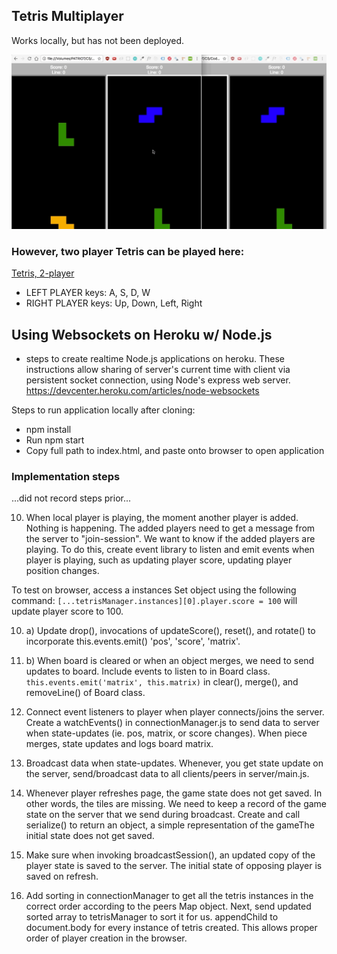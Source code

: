 ## Tetris Multiplayer
Works locally, but has not been deployed.

![Tetris Multiplayer](images/tetris.gif)

### However, two player Tetris can be played here:

[Tetris, 2-player](https://goo.gl/voR27T)

- LEFT PLAYER keys: A, S, D, W
- RIGHT PLAYER keys: Up, Down, Left, Right


## Using Websockets on Heroku w/ Node.js
- steps to create realtime Node.js applications on heroku. These instructions allow sharing of server's current time with client via persistent socket connection, using Node's express web server.
https://devcenter.heroku.com/articles/node-websockets


Steps to run application locally after cloning:
- npm install
- Run npm start
- Copy full path to index.html, and paste onto browser to open application


### Implementation steps
...did not record steps prior...

10. When local player is playing, the moment another player is added. Nothing is happening. The added players need to get a message from the server to "join-session". We want to know if the added players are playing. To do this, create event library to listen and emit events when player is playing, such as updating player score, updating player position changes.

To test on browser, access a instances Set object using the following command: `[...tetrisManager.instances][0].player.score = 100` will update player score to 100.

10. a) Update drop(), invocations of updateScore(), reset(), and rotate() to incorporate this.events.emit() 'pos', 'score', 'matrix'.

10. b) When board is cleared or when an object merges, we need to send updates to board. Include events to listen to in Board class. `this.events.emit('matrix', this.matrix)` in clear(), merge(), and removeLine() of Board class.

11. Connect event listeners to player when player connects/joins the server. Create a watchEvents() in connectionManager.js to send data to server when state-updates (ie. pos, matrix, or score changes). When piece merges, state updates and logs board matrix.

12. Broadcast data when state-updates. Whenever, you get state update on the server, send/broadcast data to all clients/peers in server/main.js.

13. Whenever player refreshes page, the game state does not get saved. In other words, the tiles are missing.
We need to keep a record of the game state on the server that we send during broadcast. Create and call serialize() to return an object, a simple representation of the gameThe initial state does not get saved.

14. Make sure when invoking broadcastSession(), an updated copy of the player state is saved to the server. The initial state of opposing player is saved on refresh.

15. Add sorting in connectionManager to get all the tetris instances in the correct order according to the peers Map object. Next, send updated sorted array to tetrisManager to sort it for us. appendChild to document.body for every instance of tetris created. This allows proper order of player creation in the browser.
